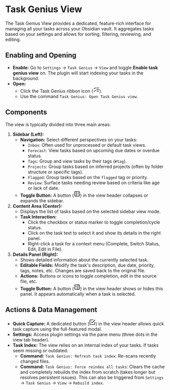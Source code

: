 # Task Genius View

The Task Genius View provides a dedicated, feature-rich interface for managing all your tasks across your Obsidian vault. It aggregates tasks based on your settings and allows for sorting, filtering, reviewing, and editing.

## Enabling and Opening

*   **Enable:** Go to `Settings` -> `Task Genius` -> `View` and toggle **Enable task genius view** on. The plugin will start indexing your tasks in the background.
*   **Open:**
    *   Click the Task Genius ribbon icon (<svg xmlns="http://www.w3.org/2000/svg" width="20" height="20" viewBox="0 0 24 24" fill="none" stroke="currentColor" stroke-width="2" stroke-linecap="round" stroke-linejoin="round" class="svg-icon lucide-list-checks"><path d="m3 17 2 2 4-4"/><path d="m3 7 2 2 4-4"/><path d="M13 6h8"/><path d="M13 12h8"/><path d="M13 18h8"/></svg>).
    *   Use the command `Task Genius: Open Task Genius view`.

## Components

The view is typically divided into three main areas:

1.  **Sidebar (Left):**
    *   **Navigation:** Select different perspectives on your tasks:
        *   `Inbox`: Often used for unprocessed or default task views.
        *   `Forecast`: View tasks based on upcoming due dates or overdue status.
        *   `Tags`: Group and view tasks by their tags (`#tag`).
        *   `Projects`: Group tasks based on inferred projects (often by folder structure or specific tags).
		*   `Flagged`: Group tasks based on the `flagged` tag or priority. 
        *   `Review`: Surface tasks needing review based on criteria like age or lack of date.
    *   **Toggle Button:** A button (<svg xmlns="http://www.w3.org/2000/svg" width="20" height="20" viewBox="0 0 24 24" fill="none" stroke="currentColor" stroke-width="2" stroke-linecap="round" stroke-linejoin="round" class="svg-icon lucide-panel-left-dashed"><rect width="18" height="18" x="3" y="3" rx="2"/><path d="M9 3v18"/><path d="M16 7v4"/><path d="M16 15v2"/></svg>) in the view header collapses or expands the sidebar.
2.  **Content Area (Center):**
    *   Displays the list of tasks based on the selected sidebar view mode.
    *   **Task Interaction:**
        *   Click the checkbox or status marker to toggle completion/cycle status.
        *   Click on the task text to select it and show its details in the right panel.
        *   Right-click a task for a context menu (Complete, Switch Status, Edit, Edit in File).
3.  **Details Panel (Right):**
    *   Shows detailed information about the currently selected task.
    *   **Editable Fields:** Modify the task's description, due date, priority, tags, notes, etc. Changes are saved back to the original file.
    *   **Actions:** Buttons or icons to toggle completion, edit in the source file, etc.
    *   **Toggle Button:** A button (<svg xmlns="http://www.w3.org/2000/svg" width="20" height="20" viewBox="0 0 24 24" fill="none" stroke="currentColor" stroke-width="2" stroke-linecap="round" stroke-linejoin="round" class="svg-icon lucide-panel-right-dashed"><rect width="18" height="18" x="3" y="3" rx="2"/><path d="M15 3v18"/><path d="M8 7v4"/><path d="M8 15v2"/></svg>) in the view header shows or hides this panel. It appears automatically when a task is selected.

## Actions & Data Management

*   **Quick Capture:** A dedicated button (<svg xmlns="http://www.w3.org/2000/svg" width="20" height="20" viewBox="0 0 24 24" fill="none" stroke="currentColor" stroke-width="2" stroke-linecap="round" stroke-linejoin="round" class="svg-icon lucide-check-square"><polyline points="9 11 12 14 22 4"/><path d="M21 12v7a2 2 0 0 1-2 2H5a2 2 0 0 1-2-2V5a2 2 0 0 1 2-2h11"/></svg>) in the view header allows quick task capture using the full-featured modal.
*   **Settings:** Access plugin settings via the pane menu (three dots in the view tab header).
*   **Task Index:** The view relies on an internal index of your tasks. If tasks seem missing or outdated:
    *   **Command:** `Task Genius: Refresh task index`: Re-scans recently changed files.
    *   **Command:** `Task Genius: Force reindex all tasks`: Clears the cache and completely rebuilds the index from scratch (takes longer but resolves persistent issues). This can also be triggered from `Settings` -> `Task Genius` -> `View` -> `Rebuild index`.
